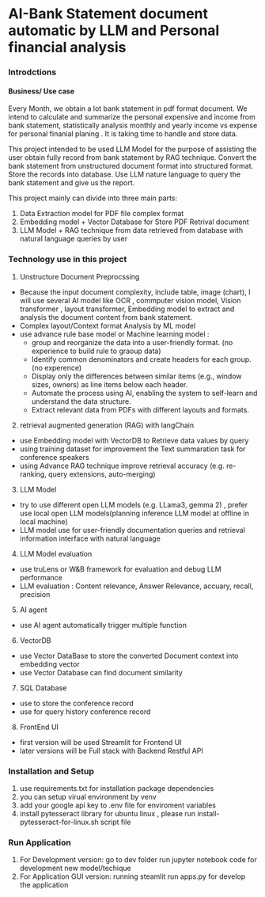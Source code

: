# AI-Bank Statement document automatic by LLM and Personal financial analysis


### Introdctions
#### Business/ Use case 
Every Month, we obtain a lot bank statement in pdf format document. We intend to calculate and summarize the personal expensive and income from bank statement, statistically analysis monthly and yearly income vs expense for personal finanial planing . It is taking time to handle and store data.

This project intended to be used LLM Model for the purpose of assisting the user obtain fully record from bank statement by RAG technique. Convert the bank statement from unstructured document format into structured format. Store the records into database. Use LLM nature language to query the bank statement and give us the report. 


This project mainly can divide into three main parts: 
1. Data Extraction model for PDF file complex format 
2. Embedding model + Vector Database for Store PDF Retrival document
3. LLM Model + RAG technique from data retrieved from database with natural language queries by user 

### Technology use in this project
1. Unstructure Document Preprocssing
- Because the input document complexity, include table, image (chart), I will use several AI model  like OCR , commputer vision model, Vision transformer , layout transformer, Embedding model to extract and analysis the document content from bank statement.
- Complex layout/Context format Analysis by ML model
- use advance rule base model or Machine learning  model :
  - group and reorganize the data into a user-friendly format. (no experience to build rule to graoup data)
  - Identify common denominators and create headers for each group. (no experence)
  - Display only the differences between similar items (e.g., window sizes, owners) as line items below each header. 
  - Automate the process using AI, enabling the system to self-learn and understand the data structure.  
  - Extract relevant data from PDFs with different layouts and formats.



2. retrieval augmented generation (RAG) with langChain  
- use Embedding model with VectorDB to Retrieve data values by query
- using training dataset for improvement the Text summaration task for conference speakers
- using Advance RAG technique improve retrieval accuracy (e.g. re-ranking, query extensions, auto-merging)

3. LLM Model 
- try to use different open LLM models (e.g. LLama3, gemma 2) , prefer use local open LLM models(planning inference LLM model at offline in local machine)
- LLM model use for user-friendly documentation queries and retrieval information interface with natural language

4. LLM Model evaluation
- use truLens or W&B framework for evaluation and debug LLM performance
- LLM evaluation : Content relevance, Answer Relevance, accuary, recall, precision 

5. AI agent
- use AI agent automatically trigger multiple function 

6. VectorDB 
- use Vector DataBase to store the converted Document context into embedding vector
- use Vector Database can find document similarity 

7. SQL Database
- use to store the conference record
- use for query history conference record

8. FrontEnd UI
- first version will be used Streamlit for Frontend UI
- later versions will be Full stack with Backend Restful API



### Installation and Setup
1. use requirements.txt for installation package dependencies
2. you can setup virual environment by venv 
3. add your google api key to .env file  for enviroment variables
4. install pytesseract library for ubuntu linux , please run install-pytesseract-for-linux.sh script file 

### Run Application
1. For Development version:
    go to dev folder run jupyter notebook code for development new model/techique 
2. For Application GUI version: 
    running steamlit run apps.py for develop the application

